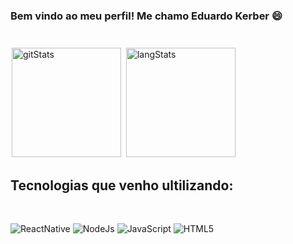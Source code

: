 ### Bem vindo ao meu perfil! Me chamo Eduardo Kerber 😄
#

<div>
    <img style="padding: 2px; height: 175px"
    src="https://github-readme-stats.vercel.app/api?username=EAKerber&show_icons=true&theme=github_dark"
    alt="gitStats">
    <img style="padding: 2px; height: 175px"
    src="https://github-readme-stats.vercel.app/api/top-langs/?username=EAKerber&theme=github_dark" alt="langStats" >
</div>

## Tecnologias que venho ultilizando:
<br>

![ReactNative](https://img.shields.io/badge/React_Native-20232A?style=for-the-badge&logo=react&logoColor=61DAFB)
![NodeJs](https://img.shields.io/badge/Node.js-43853D?style=for-the-badge&logo=node.js&logoColor=white)
![JavaScript](https://img.shields.io/badge/JavaScript-F7DF1E?style=for-the-badge&logo=javascript&logoColor=black)
![HTML5](https://img.shields.io/badge/HTML5-E34F26?style=for-the-badge&logo=html5&logoColor=white)
